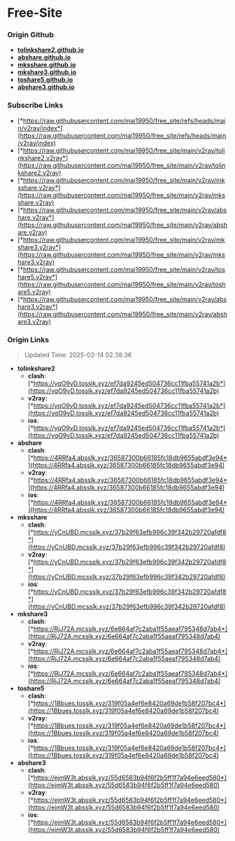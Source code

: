 # Free-Site

### Origin Github

- [**tolinkshare2.github.io**](https://github.com/tolinkshare2/tolinkshare2.github.io)
- [**abshare.github.io**](https://github.com/abshare/abshare.github.io)
- [**mksshare.github.io**](https://github.com/mksshare/mksshare.github.io)
- [**mkshare3.github.io**](https://github.com/mkshare3/mkshare3.github.io)
- [**toshare5.github.io**](https://github.com/toshare5/toshare5.github.io)
- [**abshare3.github.io**](https://github.com/abshare3/abshare3.github.io)

### Subscribe Links

- [*https://raw.githubusercontent.com/mai19950/free_site/refs/heads/main/v2ray/index*](https://raw.githubusercontent.com/mai19950/free_site/refs/heads/main/v2ray/index)
- [*https://raw.githubusercontent.com/mai19950/free_site/main/v2ray/tolinkshare2.v2ray*](https://raw.githubusercontent.com/mai19950/free_site/main/v2ray/tolinkshare2.v2ray)
- [*https://raw.githubusercontent.com/mai19950/free_site/main/v2ray/mksshare.v2ray*](https://raw.githubusercontent.com/mai19950/free_site/main/v2ray/mksshare.v2ray)
- [*https://raw.githubusercontent.com/mai19950/free_site/main/v2ray/abshare.v2ray*](https://raw.githubusercontent.com/mai19950/free_site/main/v2ray/abshare.v2ray)
- [*https://raw.githubusercontent.com/mai19950/free_site/main/v2ray/mkshare3.v2ray*](https://raw.githubusercontent.com/mai19950/free_site/main/v2ray/mkshare3.v2ray)
- [*https://raw.githubusercontent.com/mai19950/free_site/main/v2ray/toshare5.v2ray*](https://raw.githubusercontent.com/mai19950/free_site/main/v2ray/toshare5.v2ray)
- [*https://raw.githubusercontent.com/mai19950/free_site/main/v2ray/abshare3.v2ray*](https://raw.githubusercontent.com/mai19950/free_site/main/v2ray/abshare3.v2ray)

### Origin Links

> Updated Time: 2025-02-14 02:38:36

- **tolinkshare2**
  - **clash**: [*https://yqO9vD.tosslk.xyz/ef7da9245ed504736cc11fba55741a2b*](https://yqO9vD.tosslk.xyz/ef7da9245ed504736cc11fba55741a2b)
  - **v2ray**: [*https://yqO9vD.tosslk.xyz/ef7da9245ed504736cc11fba55741a2b*](https://yqO9vD.tosslk.xyz/ef7da9245ed504736cc11fba55741a2b)
  - **ios**: [*https://yqO9vD.tosslk.xyz/ef7da9245ed504736cc11fba55741a2b*](https://yqO9vD.tosslk.xyz/ef7da9245ed504736cc11fba55741a2b)
- **abshare**
  - **clash**: [*https://4RRfa4.absslk.xyz/36587300b66185fc18db9655abdf3e94*](https://4RRfa4.absslk.xyz/36587300b66185fc18db9655abdf3e94)
  - **v2ray**: [*https://4RRfa4.absslk.xyz/36587300b66185fc18db9655abdf3e94*](https://4RRfa4.absslk.xyz/36587300b66185fc18db9655abdf3e94)
  - **ios**: [*https://4RRfa4.absslk.xyz/36587300b66185fc18db9655abdf3e94*](https://4RRfa4.absslk.xyz/36587300b66185fc18db9655abdf3e94)
- **mksshare**
  - **clash**: [*https://yCnUBD.mcsslk.xyz/37b29f63efb996c39f342b29720afdf8*](https://yCnUBD.mcsslk.xyz/37b29f63efb996c39f342b29720afdf8)
  - **v2ray**: [*https://yCnUBD.mcsslk.xyz/37b29f63efb996c39f342b29720afdf8*](https://yCnUBD.mcsslk.xyz/37b29f63efb996c39f342b29720afdf8)
  - **ios**: [*https://yCnUBD.mcsslk.xyz/37b29f63efb996c39f342b29720afdf8*](https://yCnUBD.mcsslk.xyz/37b29f63efb996c39f342b29720afdf8)
- **mkshare3**
  - **clash**: [*https://RjJ72A.mcsslk.xyz/6e664af7c2aba1f55aeaf795348d7ab4*](https://RjJ72A.mcsslk.xyz/6e664af7c2aba1f55aeaf795348d7ab4)
  - **v2ray**: [*https://RjJ72A.mcsslk.xyz/6e664af7c2aba1f55aeaf795348d7ab4*](https://RjJ72A.mcsslk.xyz/6e664af7c2aba1f55aeaf795348d7ab4)
  - **ios**: [*https://RjJ72A.mcsslk.xyz/6e664af7c2aba1f55aeaf795348d7ab4*](https://RjJ72A.mcsslk.xyz/6e664af7c2aba1f55aeaf795348d7ab4)
- **toshare5**
  - **clash**: [*https://1Bbues.tosslk.xyz/319f05a4ef6e8420a69de1b58f207bc4*](https://1Bbues.tosslk.xyz/319f05a4ef6e8420a69de1b58f207bc4)
  - **v2ray**: [*https://1Bbues.tosslk.xyz/319f05a4ef6e8420a69de1b58f207bc4*](https://1Bbues.tosslk.xyz/319f05a4ef6e8420a69de1b58f207bc4)
  - **ios**: [*https://1Bbues.tosslk.xyz/319f05a4ef6e8420a69de1b58f207bc4*](https://1Bbues.tosslk.xyz/319f05a4ef6e8420a69de1b58f207bc4)
- **abshare3**
  - **clash**: [*https://ejmW3t.absslk.xyz/55d6583b94f6f2b5ff1f7a94e6eed580*](https://ejmW3t.absslk.xyz/55d6583b94f6f2b5ff1f7a94e6eed580)
  - **v2ray**: [*https://ejmW3t.absslk.xyz/55d6583b94f6f2b5ff1f7a94e6eed580*](https://ejmW3t.absslk.xyz/55d6583b94f6f2b5ff1f7a94e6eed580)
  - **ios**: [*https://ejmW3t.absslk.xyz/55d6583b94f6f2b5ff1f7a94e6eed580*](https://ejmW3t.absslk.xyz/55d6583b94f6f2b5ff1f7a94e6eed580)
